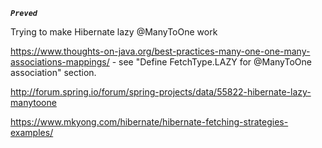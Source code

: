 **_`Preved`_**

Trying to make Hibernate lazy @ManyToOne work

https://www.thoughts-on-java.org/best-practices-many-one-one-many-associations-mappings/
    - see "Define FetchType.LAZY for @ManyToOne association" section.
    
http://forum.spring.io/forum/spring-projects/data/55822-hibernate-lazy-manytoone

https://www.mkyong.com/hibernate/hibernate-fetching-strategies-examples/

